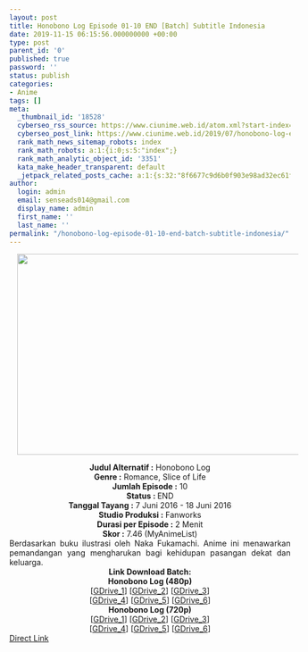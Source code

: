 ```yaml
---
layout: post
title: Honobono Log Episode 01-10 END [Batch] Subtitle Indonesia
date: 2019-11-15 06:15:56.000000000 +00:00
type: post
parent_id: '0'
published: true
password: ''
status: publish
categories:
- Anime
tags: []
meta:
  _thumbnail_id: '18528'
  cyberseo_rss_source: https://www.ciunime.web.id/atom.xml?start-index=1801&max-results=150
  cyberseo_post_link: https://www.ciunime.web.id/2019/07/honobono-log-episode-01-10-end-batch.html
  rank_math_news_sitemap_robots: index
  rank_math_robots: a:1:{i:0;s:5:"index";}
  rank_math_analytic_object_id: '3351'
  kata_make_header_transparent: default
  _jetpack_related_posts_cache: a:1:{s:32:"8f6677c9d6b0f903e98ad32ec61f8deb";a:2:{s:7:"expires";i:1655108455;s:7:"payload";a:0:{}}}
author:
  login: admin
  email: senseads014@gmail.com
  display_name: admin
  first_name: ''
  last_name: ''
permalink: "/honobono-log-episode-01-10-end-batch-subtitle-indonesia/"
---
```

<div class="separator" style="clear: both; text-align: center;"><a href="https://1.bp.blogspot.com/-A2JvBrpbDas/XRvBNFlFECI/AAAAAAAAaxM/bRbbextU3wk97qH10Wnq2s2TWtMQ6hjVgCLcBGAs/s1600/Honobono%2BLog.jpg" imageanchor="1" style="margin-left: 1em; margin-right: 1em;"><img border="0" data-original-height="720" data-original-width="1280" height="360" src="{{ site.baseurl }}/assets/2019/11/Honobono%2BLog.jpg" width="640" /></a></div>
<p>
<div style="text-align: center;"><b>Judul</b><b><b> Alternatif</b> :</b> Honobono Log</div>
<div style="text-align: center;"><b><b>Genre :</b></b> Romance, Slice of Life</div>
<div style="text-align: center;"><b>Jumlah Episode :</b> 10<br /><b>Status :&nbsp;</b>END<br /><b>Tanggal Tayang :</b> 7 Juni 2016 - 18 Juni 2016<br /><b>Studio Produksi :</b> Fanworks<br /><b>Durasi per Episode :</b> 2 Menit</div>
<div style="text-align: center;"><b>Skor :</b> 7.46 (MyAnimeList)</div>
<div style="text-align: center;"></div>
<div style="text-align: justify;">Berdasarkan buku ilustrasi oleh Naka Fukamachi. Anime ini menawarkan pemandangan yang mengharukan bagi kehidupan pasangan dekat dan keluarga.</div>
<div style="text-align: justify;"></div>
<div style="text-align: justify;"></div>
<div style="text-align: center;"><b>Link Download Batch:</b></div>
<div style="text-align: center;"><b>Honobono Log (480p)</b></div>
<div style="text-align: center;">[<a href="https://drive.google.com/uc?id=1_SW-kwQIRRYcD9WQCIdFMFBkSrbEUVDX" target="_blank" rel="noopener">GDrive_1</a>] [<a href="https://drive.google.com/uc?id=1zx0ezHVotjd0I-qymu-0LpZ4cn9_H0A_" target="_blank" rel="noopener">GDrive_2</a>] [<a href="https://drive.google.com/uc?id=1YGszNcaxhednWKvFSzBwOMv3K-l5cSPi" target="_blank" rel="noopener">GDrive_3</a>]<br />[<a href="https://drive.google.com/uc?id=1zscH2V843L1SDMwn-NU_0-Cea1sHk3wa" target="_blank" rel="noopener">GDrive_4</a>] [<a href="https://drive.google.com/uc?id=1hfXqj-cNEjiQ9K8m58d7URdZuOs_Hjzq" target="_blank" rel="noopener">GDrive_5</a>]&nbsp;[<a href="https://drive.google.com/uc?export=download&amp;id=17GMhAAqc_g_S37Yfm54xrROpgVEk5qU7" target="_blank" rel="noopener">GDrive_6</a>]</div>
<div style="text-align: center;"><b>Honobono Log (720p)</b><br />[<a href="https://drive.google.com/uc?id=1bOe4laVgqZ2kYL7jyhLK-JGlawA0Fktu" target="_blank" rel="noopener">GDrive_1</a>] [<a href="https://drive.google.com/uc?id=1_SW-kwQIRRYcD9WQCIdFMFBkSrbEUVDX" target="_blank" rel="noopener">GDrive_2</a>] [<a href="https://drive.google.com/uc?id=1CN_fhFAOytUe67irMs2v1m0XVveq5BoP" target="_blank" rel="noopener">GDrive_3</a>]<br />[<a href="https://drive.google.com/uc?id=18gfVVoBZM8uvkJjjs-j-hEjLpntG-72i" target="_blank" rel="noopener">GDrive_4</a>] [<a href="https://drive.google.com/uc?id=17952V-EOCo0QtIGSqAbFnWNgcSxXHLjl" target="_blank" rel="noopener">GDrive_5</a>] [<a href="https://drive.google.com/uc?id=1ZwPqNycrqdiyffCD69dCumkepKfUebEA" target="_blank" rel="noopener">GDrive_6</a>]</div>
<link rel="stylesheet" href="https://cdnjs.cloudflare.com/ajax/libs/font-awesome/4.7.0/css/font-awesome.min.css" />
<div class="divbtn"> <a href="https://handymansurrender.com/fihup8buzv?key=94550f7ce39444073321dde3b8782f97" class="btn"><i class="fa fa-download"></i> Direct Link</a> </div>
